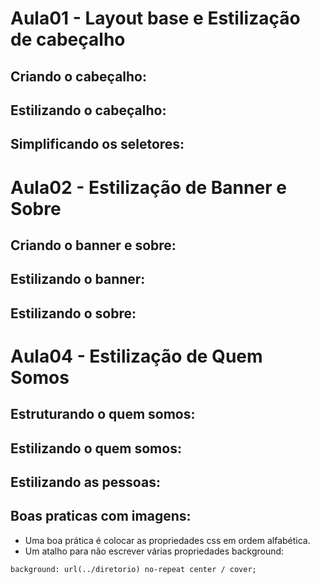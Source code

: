 # Aula01 - Layout base e Estilização de cabeçalho
## Criando o cabeçalho:
## Estilizando o cabeçalho:
## Simplificando os seletores:

# Aula02 - Estilização de Banner e Sobre
## Criando o banner e sobre:  
## Estilizando o banner:
## Estilizando o sobre:

# Aula04 - Estilização de Quem Somos
## Estruturando o quem somos:
## Estilizando o quem somos:
## Estilizando as pessoas: 
## Boas praticas com imagens: 
- Uma boa prática é colocar as propriedades css em ordem alfabética.  
-  Um atalho para não escrever várias propriedades background:  
```
background: url(../diretorio) no-repeat center / cover;
```